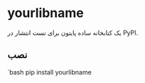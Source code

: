 # yourlibname

یک کتابخانه ساده پایتون برای تست انتشار در PyPI.

## نصب

`bash
pip install yourlibname